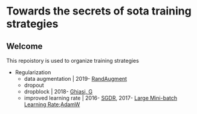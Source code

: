 # Towards the secrets of sota training strategies
## Welcome
This repoistory is used to organize training strategies 
- Regularization
  - data augmentation | 2019- <a href="https://arxiv.org/abs/1909.13719">RandAugment</a>
  - dropout
  - dropblock | 2018- <a href="https://arxiv.org/abs/1810.12890">Ghiasi, G</a>
  - improved learning rate | 2016- <a href="https://arxiv.org/abs/1608.03983">SGDR</a>, 2017- <a href="https://arxiv.org/abs/1706.02677">Large Mini-batch Learning Rate</a>;<a href='https://arxiv.org/abs/1711.05101'>AdamW</a>
